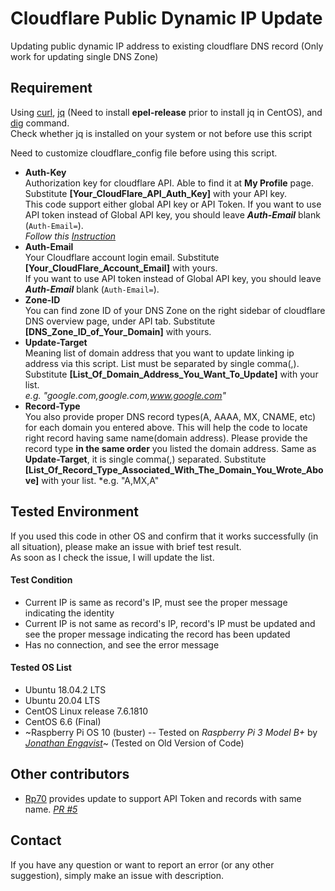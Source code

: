 # Cloudflare Public Dynamic IP Update
Updating public dynamic IP address to existing cloudflare DNS record (Only work for updating single DNS Zone)


## Requirement
Using [curl](https://en.wikipedia.org/wiki/CURL), [jq](https://stedolan.github.io/jq/) (Need to install **epel-release** prior to install jq in CentOS), and [dig](https://en.wikipedia.org/wiki/Dig_(command)) command. <br/>
Check whether jq is installed on your system or not before use this script

Need to customize cloudflare_config file before using this script.  

- **Auth-Key**  
Authorization key for cloudflare API. Able to find it at **My Profile** page. Substitute **[Your_CloudFlare_API_Auth_Key]** with your API key.  
This code support either global API key or API Token. If you want to use API token instead of Global API key, you should leave ***Auth-Email*** blank (`Auth-Email=`).   
*Follow this [Instruction](https://support.cloudflare.com/hc/en-us/articles/200167836-Where-do-I-find-my-Cloudflare-API-key-)*
- **Auth-Email**  
Your Cloudflare account login email. Substitute **[Your_CloudFlare_Account_Email]** with yours.  
If you want to use API token instead of Global API key, you should leave ***Auth-Email*** blank (`Auth-Email=`).   
- **Zone-ID**  
You can find zone ID of your DNS Zone on the right sidebar of cloudflare DNS overview page, under API tab. Substitute **[DNS_Zone_ID_of_Your_Domain]** with yours.
- **Update-Target**  
Meaning list of domain address that you want to update linking ip address via this script. List must be separated by single comma(,).
Substitute **[List_Of_Domain_Address_You_Want_To_Update]** with your list.  
*e.g. "google.com,google.com,www.google.com"*
- **Record-Type**  
You also provide proper DNS record types(A, AAAA, MX, CNAME, etc) for each domain you entered above. This will help the code to locate right record having same name(domain address).
Please provide the record type **in the same order** you listed the domain address. Same as **Update-Target**, it is single comma(,) separated.
Substitute **[List_Of_Record_Type_Associated_With_The_Domain_You_Wrote_Above]** with your list.
*e.g. "A,MX,A"



## Tested Environment
If you used this code in other OS and confirm that it works successfully (in all situation), please make an issue with brief test result.<br/>
As soon as I check the issue, I will update the list.

#### Test Condition
- Current IP is same as record's IP, must see the proper message indicating the identity
- Current IP is not same as record's IP, record's IP must be updated and see the proper message indicating the record has been updated
- Has no connection, and see the error message

#### Tested OS List
- Ubuntu 18.04.2 LTS
- Ubuntu 20.04 LTS
- CentOS Linux release 7.6.1810
- CentOS 6.6 (Final)
- ~Raspberry Pi OS 10 (buster) -- Tested on *Raspberry Pi 3 Model B+* by [*Jonathan Engqvist*](https://github.com/Nebour)~ (Tested on Old Version of Code) 


## Other contributors
- [Rp70](https://github.com/Rp70) provides update to support API Token and records with same name. *[PR #5](https://github.com/hyecheol123/Cloudflare-Public-Dynamic-IP-Update/pull/5)*


## Contact
If you have any question or want to report an error (or any other suggestion), simply make an issue with description.
